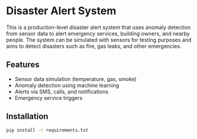 # Disaster Alert System

This is a production-level disaster alert system that uses anomaly detection from sensor data to alert emergency services, building owners, and nearby people. The system can be simulated with sensors for testing purposes and aims to detect disasters such as fire, gas leaks, and other emergencies.

## Features
- Sensor data simulation (temperature, gas, smoke)
- Anomaly detection using machine learning
- Alerts via SMS, calls, and notifications
- Emergency service triggers

## Installation
```bash
pip install -r requirements.txt
